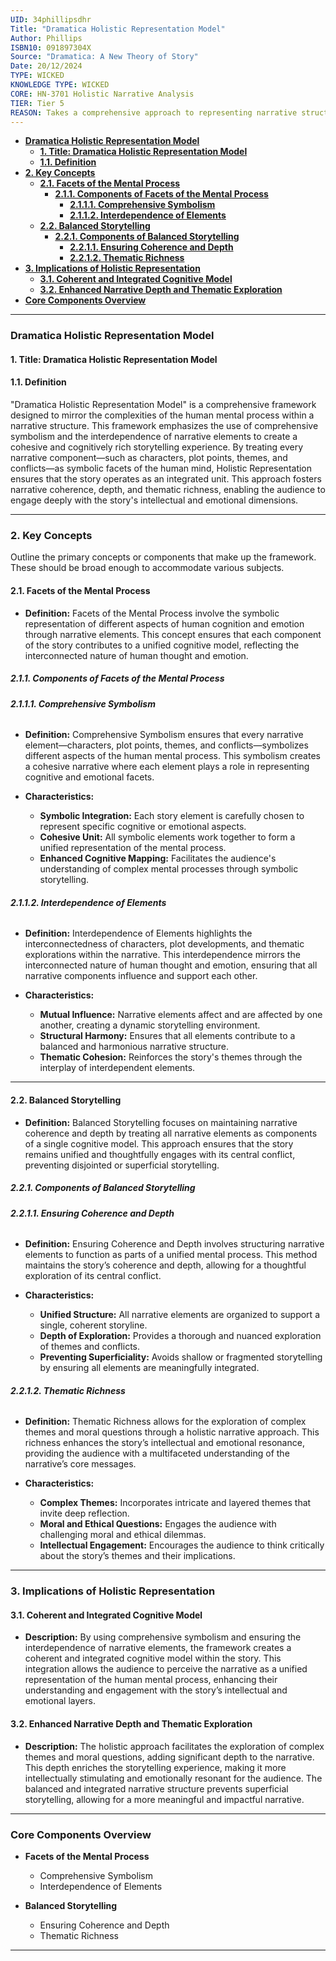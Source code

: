 ```yaml
---
UID: 34phillipsdhr
Title: "Dramatica Holistic Representation Model"
Author: Phillips
ISBN10: 091897304X
Source: "Dramatica: A New Theory of Story"
Date: 20/12/2024
TYPE: WICKED
KNOWLEDGE TYPE: WICKED
CORE: HN-3701 Holistic Narrative Analysis
TIER: Tier 5
REASON: Takes a comprehensive approach to representing narrative structure.
---
```


- [**Dramatica Holistic Representation Model**](#dramatica-holistic-representation-model)
  - [**1. Title: Dramatica Holistic Representation Model**](#1-title-dramatica-holistic-representation-model)
  - [**1.1. Definition**](#11-definition)
- [**2. Key Concepts**](#2-key-concepts)
  - [**2.1. Facets of the Mental Process**](#21-facets-of-the-mental-process)
    - [**2.1.1. Components of Facets of the Mental Process**](#211-components-of-facets-of-the-mental-process)
      - [**2.1.1.1. Comprehensive Symbolism**](#2111-comprehensive-symbolism)
      - [**2.1.1.2. Interdependence of Elements**](#2112-interdependence-of-elements)
  - [**2.2. Balanced Storytelling**](#22-balanced-storytelling)
    - [**2.2.1. Components of Balanced Storytelling**](#221-components-of-balanced-storytelling)
      - [**2.2.1.1. Ensuring Coherence and Depth**](#2211-ensuring-coherence-and-depth)
      - [**2.2.1.2. Thematic Richness**](#2212-thematic-richness)
- [**3. Implications of Holistic Representation**](#3-implications-of-holistic-representation)
  - [**3.1. Coherent and Integrated Cognitive Model**](#31-coherent-and-integrated-cognitive-model)
  - [**3.2. Enhanced Narrative Depth and Thematic Exploration**](#32-enhanced-narrative-depth-and-thematic-exploration)
- [**Core Components Overview**](#core-components-overview)

---

### **Dramatica Holistic Representation Model**

#### **1. Title: Dramatica Holistic Representation Model**

#### **1.1. Definition**

"Dramatica Holistic Representation Model" is a comprehensive framework designed to mirror the complexities of the human mental process within a narrative structure. This framework emphasizes the use of comprehensive symbolism and the interdependence of narrative elements to create a cohesive and cognitively rich storytelling experience. By treating every narrative component—such as characters, plot points, themes, and conflicts—as symbolic facets of the human mind, Holistic Representation ensures that the story operates as an integrated unit. This approach fosters narrative coherence, depth, and thematic richness, enabling the audience to engage deeply with the story's intellectual and emotional dimensions.

---

### **2. Key Concepts**

Outline the primary concepts or components that make up the framework. These should be broad enough to accommodate various subjects.

#### **2.1. Facets of the Mental Process**

- **Definition:**
  Facets of the Mental Process involve the symbolic representation of different aspects of human cognition and emotion through narrative elements. This concept ensures that each component of the story contributes to a unified cognitive model, reflecting the interconnected nature of human thought and emotion.

##### **2.1.1. Components of Facets of the Mental Process**

###### **2.1.1.1. Comprehensive Symbolism**

- **Definition:**
  Comprehensive Symbolism ensures that every narrative element—characters, plot points, themes, and conflicts—symbolizes different aspects of the human mental process. This symbolism creates a cohesive narrative where each element plays a role in representing cognitive and emotional facets.

- **Characteristics:**
  - **Symbolic Integration:** Each story element is carefully chosen to represent specific cognitive or emotional aspects.
  - **Cohesive Unit:** All symbolic elements work together to form a unified representation of the mental process.
  - **Enhanced Cognitive Mapping:** Facilitates the audience's understanding of complex mental processes through symbolic storytelling.

###### **2.1.1.2. Interdependence of Elements**

- **Definition:**
  Interdependence of Elements highlights the interconnectedness of characters, plot developments, and thematic explorations within the narrative. This interdependence mirrors the interconnected nature of human thought and emotion, ensuring that all narrative components influence and support each other.

- **Characteristics:**
  - **Mutual Influence:** Narrative elements affect and are affected by one another, creating a dynamic storytelling environment.
  - **Structural Harmony:** Ensures that all elements contribute to a balanced and harmonious narrative structure.
  - **Thematic Cohesion:** Reinforces the story's themes through the interplay of interdependent elements.

---

#### **2.2. Balanced Storytelling**

- **Definition:**
  Balanced Storytelling focuses on maintaining narrative coherence and depth by treating all narrative elements as components of a single cognitive model. This approach ensures that the story remains unified and thoughtfully engages with its central conflict, preventing disjointed or superficial storytelling.

##### **2.2.1. Components of Balanced Storytelling**

###### **2.2.1.1. Ensuring Coherence and Depth**

- **Definition:**
  Ensuring Coherence and Depth involves structuring narrative elements to function as parts of a unified mental process. This method maintains the story’s coherence and depth, allowing for a thoughtful exploration of its central conflict.

- **Characteristics:**
  - **Unified Structure:** All narrative elements are organized to support a single, coherent storyline.
  - **Depth of Exploration:** Provides a thorough and nuanced exploration of themes and conflicts.
  - **Preventing Superficiality:** Avoids shallow or fragmented storytelling by ensuring all elements are meaningfully integrated.

###### **2.2.1.2. Thematic Richness**

- **Definition:**
  Thematic Richness allows for the exploration of complex themes and moral questions through a holistic narrative approach. This richness enhances the story’s intellectual and emotional resonance, providing the audience with a multifaceted understanding of the narrative’s core messages.

- **Characteristics:**
  - **Complex Themes:** Incorporates intricate and layered themes that invite deep reflection.
  - **Moral and Ethical Questions:** Engages the audience with challenging moral and ethical dilemmas.
  - **Intellectual Engagement:** Encourages the audience to think critically about the story’s themes and their implications.

---

### **3. Implications of Holistic Representation**

#### **3.1. Coherent and Integrated Cognitive Model**

- **Description:**
  By using comprehensive symbolism and ensuring the interdependence of narrative elements, the framework creates a coherent and integrated cognitive model within the story. This integration allows the audience to perceive the narrative as a unified representation of the human mental process, enhancing their understanding and engagement with the story’s intellectual and emotional layers.

#### **3.2. Enhanced Narrative Depth and Thematic Exploration**

- **Description:**
  The holistic approach facilitates the exploration of complex themes and moral questions, adding significant depth to the narrative. This depth enriches the storytelling experience, making it more intellectually stimulating and emotionally resonant for the audience. The balanced and integrated narrative structure prevents superficial storytelling, allowing for a more meaningful and impactful narrative.

---

### **Core Components Overview**

- **Facets of the Mental Process**

  - Comprehensive Symbolism
  - Interdependence of Elements

- **Balanced Storytelling**
  - Ensuring Coherence and Depth
  - Thematic Richness

---
